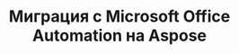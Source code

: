 ---
title: Миграция с Microsoft Office Automation на Aspose
type: docs
weight: 310
url: /java/migration-from-microsoft-office-automation-to-aspose/
---